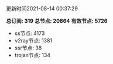 更新时间2021-08-14 00:37:29

**总订阅: 319**
**总节点: 20864**
**有效节点: 5726**
- ss节点: 4173
- v2ray节点: 1381
- ssr节点: 38
- trojan节点: 134
